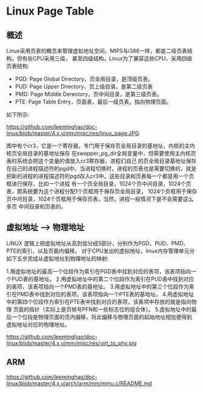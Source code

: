 Linux Page Table
========================================

概述
----------------------------------------

Linux采用页表的概念来管理虚拟地址空间。MIPS与i386一样，都是二级页表结构，但有些CPU采用三级，
甚至四级结构，Linux为了兼容这些CPU，采用四级页表结构:

* PGD: Page Global Directory，页全局目录，是顶级页表。
* PUD: Page Upper Directory，页上级目录，是第二级页表
* PMD: Page Middle Derectory，页中间目录，是第三级页表。
* PTE: Page Table Entry，页面表，最后一级页表。指向物理页面。

如下所示:

https://github.com/leeminghao/doc-linux/blob/master/4.x.y/mm/misc/res/linux_page.JPG

图中有个cr3，它是一个寄存器，专门用于保存页全局目录的基地址，内核的主内核页全局目录的基地址保存
在swapper_pg_dir全局变量中，但需要使用主内核页表时系统会把这个变量的值放入cr3寄存器，进程们自己
的页全局目录基地址保存在自己的进程描述符的pgd中，当进程切换时，进程的页表也是需要切换的，就是
把新的进程的进程描述符的pgd存入cr3中。这些目录和页表每一个都是用一个页框进行保存，比如一个进程
有一个页全局目录，1024个页中间目录，1024个页表，那系统要为这个进程分配1个页框用于保存页全局目录，
1024个页框用于保存页中间目录，1024个页框用于保存页表。当然，进程一般情况下是不会需要这么多页
中间目录和页表的。

虚拟地址 --> 物理地址
----------------------------------------

LINUX 逻辑上把虚拟地址从高到低分成5部分，分别作为PGD、PUD、PMD、PTE的索引，以及页面内偏移。
对于CPU发出的虚拟地址，linux内存管理单元分如下五步完成从虚拟地址到物理地址的映射:

1.用虚拟地址的最高一个位段作为索引在PGD表中找到对应的表项，该表项指向一个PUD表的基地址。
2.用虚拟地址中的第二个位段作为索引在PUD表中找到对应的表项，该表项指向一个PMD表的基地址。
3.用虚拟地址中的第三个位段作为索引在PMD表中找到对应的表项，该表项指向一个PTE表的基地址。
4.用虚拟地址中的第四个位段作为索引在PTE表中找到对应的表项，该表项中存放的就是指向物理
  页面的指针（实际上是页帧号PFN和一些标志位的组合体）。
5.虚拟地址中的最后一个位段是物理页面的页内偏移，将此偏移与物理页面的起始地址相加便得到
  虚拟地址对应的物理地址。

https://github.com/leeminghao/doc-linux/blob/master/4.x.y/mm/misc/res/virt_to_phy.jpg

ARM
----------------------------------------

https://github.com/leeminghao/doc-linux/blob/master/4.x.y/arch/arm/mm/mmu.c/README.md
